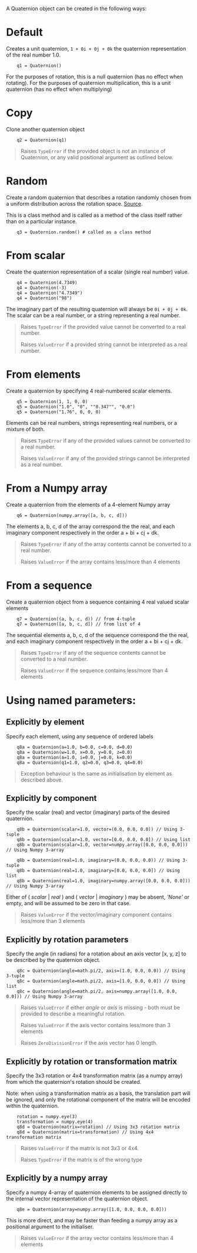 A Quaternion object can be created in the following ways:

# Default
Creates a unit quaternion, `1 + 0i + 0j + 0k` the quaternion representation of the real number 1.0.

		q1 = Quaternion()

For the purposes of rotation, this is a null quaternion (has no effect when rotating).
For the purposes of quaternion multiplication, this is a unit quaternion (has no effect when multiplying)


# Copy
Clone another quaternion object

		q2 = Quaternion(q1)

> Raises `TypeError` if the provided object is not an instance of Quaternion, or any valid positional argument as outlined below.

# Random 
Create a random quaternion that describes a rotation randomly chosen from a uniform distribution across the rotation space. [Source](http://planning.cs.uiuc.edu/node198.html).

This is a class method and is called as a method of the class itself rather than on a particular instance.
		
		q3 = Quaternion.random() # called as a class method
	
# From scalar
Create the quaternion representation of a scalar (single real number) value.

		q4 = Quaternion(4.7349)
		q4 = Quaternion(-3)
		q4 = Quaternion("4.7349")
		q4 = Quaternion("98")
		
The imaginary part of the resulting quaternion will always be `0i + 0j + 0k`.
The scalar can be a real number, or a string representing a real number.	
> Raises `TypeError` if the provided value cannot be converted to a real number.
>
> Raises `ValueError` if a provided string cannot be interpreted as a real number.

# From elements
Create a quaternion by specifying 4 real-numbered scalar elements.

		q5 = Quaternion(1, 1, 0, 0)
		q5 = Quaternion("1.0", "0", ""0.347"", "0.0")
		q5 = Quaternion("1.76", 0, 0, 0)
		
Elements can be real numbers, strings representing real numbers, or a mixture of both.

> Raises `TypeError` if any of the provided values cannot be converted to a real number.
>
> Raises `ValueError` if any of the provided strings cannot be interpreted as a real number.

# From a Numpy array
Create a quaternion from the elements of a 4-element Numpy array

		q6 = Quaternion(numpy.array([a, b, c, d]))
		
The elements a, b, c, d of the array correspond the the real, and each imaginary component respectively in the order a + bi + cj + dk.
	
> Raises `TypeError` if any of the array contents cannot be converted to a real number.
>
> Raises `ValueError` if the array contains less/more than 4 elements
	
# From a sequence
Create a quaternion object from a sequence containing 4 real valued scalar elements

		q7 = Quaternion((a, b, c, d)) // from 4-tuple
		q7 = Quaternion([a, b, c, d]) // from list of 4 
		
The sequential elements a, b, c, d of the sequence correspond the the real, and each imaginary component respectively in the order a + bi + cj + dk.

> Raises `TypeError` if any of the sequence contents cannot be converted to a real number.
>
> Raises `ValueError` if the sequence contains less/more than 4 elements
	
# Using named parameters:

## Explicitly by element
Specify each element, using any sequence of ordered labels
		
		q8a = Quaternion(a=1.0, b=0.0, c=0.0, d=0.0)
		q8a = Quaternion(w=1.0, x=0.0, y=0.0, z=0.0)
		q8a = Quaternion(a=1.0, i=0.0, j=0.0, k=0.0)
		q8a = Quaternion(q1=1.0, q2=0.0, q3=0.0, q4=0.0)
		
> Exception behaviour is the same as initialisation by element as described above.

## Explicitly by component
Specify the scalar (real) and vector (imaginary) parts of the desired quaternion.
		
		q8b = Quaternion(scalar=1.0, vector=(0.0, 0.0, 0.0)) // Using 3-tuple
		q8b = Quaternion(scalar=1.0, vector=[0.0, 0.0, 0.0]) // Using list
		q8b = Quaternion(scalar=1.0, vector=numpy.array([0.0, 0.0, 0.0])) // Using Numpy 3-array
		
		q8b = Quaternion(real=1.0, imaginary=(0.0, 0.0, 0.0)) // Using 3-tuple
		q8b = Quaternion(real=1.0, imaginary=[0.0, 0.0, 0.0]) // Using list
		q8b = Quaternion(real=1.0, imaginary=numpy.array([0.0, 0.0, 0.0])) // Using Numpy 3-array
Either of ( *scalar* | *real* ) and ( *vector* | *imaginary* ) may be absent, *'None'* or empty, and will be assumed to be zero in that case.
> Raises `ValueError` if the vector/imaginary component contains less/more than 3 elements

## Explicitly by rotation parameters
Specify the angle (in radians) for a rotation about an axis vector [x, y, z] to be described by the quaternion object.
	
		q8c = Quaternion(angle=math.pi/2, axis=(1.0, 0.0, 0.0)) // Using 3-tuple
		q8c = Quaternion(angle=math.pi/2, axis=[1.0, 0.0, 0.0]) // Using list
		q8c = Quaternion(angle=math.pi/2, axis=numpy.array([1.0, 0.0, 0.0])) // Using Numpy 3-array
> Raises `ValueError` if either *angle* or *axis* is missing - both must be provided to describe a meaningful rotation.
>
> Raises `ValueError` if the axis vector contains less/more than 3 elements 
> 
> Raises `ZeroDivisionError` if the axis vector has 0 length.

## Explicitly by rotation or transformation matrix
Specify the 3x3 rotation or 4x4 transformation matrix (as a numpy array) from which the quaternion's rotation should be created. 

Note: when using a transformation matrix as a basis, the translation part will be ignored, and only the rotational component of the matrix will be encoded within the quaternion.
	
		rotation = numpy.eye(3)
		transformation = numpy.eye(4)
		q8d = Quaternion(matrix=rotation) // Using 3x3 rotation matrix
		q8d = Quaternion(matrix=transformation) // Using 4x4 transformation matrix
 
 	
 
> Raises `ValueError` if the matrix is not 3x3 or 4x4.
>
> Raises `TypeError` if the matrix is of the wrong type
 
## Explicitly by a numpy array
Specify a numpy 4-array of quaternion elements to be assigned directly to the internal vector representation of the quaternion object.
		
		q8e = Quaternion(array=numpy.array([1.0, 0.0, 0.0, 0.0]))
		
This is more direct, and may be faster than feeding a numpy array as a positional argument to the initialiser.
> Raises `ValueError` if the array vector contains less/more than 4 elements
